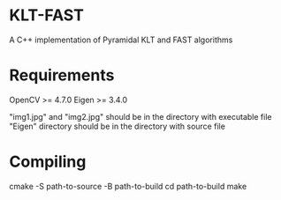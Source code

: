 # KLT-FAST
A C++ implementation of Pyramidal KLT and FAST algorithms

# Requirements
OpenCV >= 4.7.0
Eigen >= 3.4.0

"img1.jpg" and "img2.jpg" should be in the directory with executable file
"Eigen" directory should be in the directory with source file

# Compiling
cmake -S path-to-source -B path-to-build
cd path-to-build
make